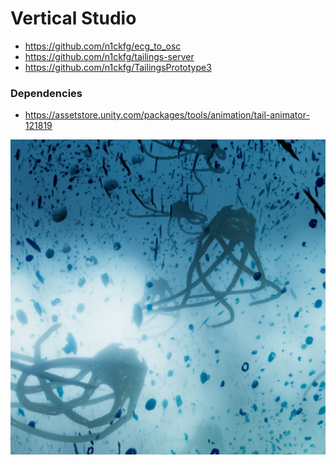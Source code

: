 # Vertical Studio
* https://github.com/n1ckfg/ecg_to_osc
* https://github.com/n1ckfg/tailings-server
* https://github.com/n1ckfg/TailingsPrototype3

### Dependencies
* https://assetstore.unity.com/packages/tools/animation/tail-animator-121819

<img src="./docs/images/test.jpg">
